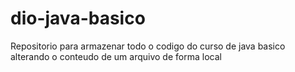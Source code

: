 # dio-java-basico
Repositorio para armazenar todo o codigo do curso de java basico
alterando o conteudo de um arquivo de forma local